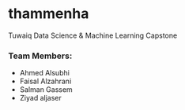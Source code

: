 # thammenha
Tuwaiq Data Science &amp; Machine Learning Capstone

### Team Members:

 - Ahmed Alsubhi
 - Faisal Alzahrani
 - Salman Gassem
 - Ziyad aljaser